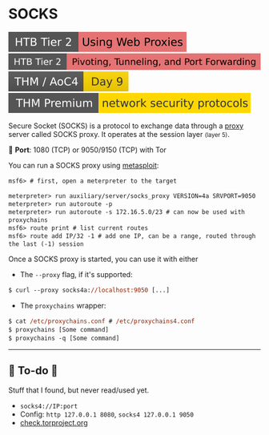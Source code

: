 # SOCKS

[![usingwebproxies](../../../cybersecurity/_badges/htb/usingwebproxies.svg)](https://academy.hackthebox.com/course/preview/using-web-proxies)
[![pivoting_tunneling_port_forwarding](../../../cybersecurity/_badges/htb/pivoting_tunneling_port_forwarding.svg)](https://academy.hackthebox.com/course/preview/pivoting-tunneling-and-port-forwarding)
[![adventofcyber4](../../../cybersecurity/_badges/thm/adventofcyber4/day9.svg)](https://tryhackme.com/room/adventofcyber4)
[![networksecurityprotocols](../../../cybersecurity/_badges/thmp/networksecurityprotocols.svg)](https://tryhackme.com/room/networksecurityprotocols)

<div class="row row-cols-lg-2"><div>

Secure Socket (SOCKS) is a protocol to exchange data through a [proxy](../topology/devices/proxy.md) server called SOCKS proxy. It operates at the session layer <small>(layer 5)</small>.

🐊️ **Port**: 1080 (TCP) or 9050/9150 (TCP) with Tor

You can run a SOCKS proxy using [metasploit](/cybersecurity/red-team/tools/frameworks/metasploit/index.md):

```shell!
msf6> # first, open a meterpreter to the target
```
```shell!
meterpreter> run auxiliary/server/socks_proxy VERSION=4a SRVPORT=9050
meterpreter> run autoroute -p
meterpreter> run autoroute -s 172.16.5.0/23 # can now be used with proxychains
msf6> route print # list current routes
msf6> route add IP/32 -1 # add one IP, can be a range, routed through the last (-1) session 
```
</div><div>

Once a SOCKS proxy is started, you can use it with either

* The `--proxy` flag, if it's supported:

```ps
$ curl --proxy socks4a://localhost:9050 [...]
```

* The `proxychains` wrapper:

```ps
$ cat /etc/proxychains.conf # /etc/proxychains4.conf
$ proxychains [Some command]
$ proxychains -q [Some command]
```
</div></div>

<hr class="sep-both">

## 👻 To-do 👻

Stuff that I found, but never read/used yet.

<div class="row row-cols-lg-2"><div>

* `socks4://IP:port`
* Config: `http 127.0.0.1 8080`, `socks4 127.0.0.1 9050`
* [check.torproject.org](https://check.torproject.org/)
</div><div>
</div></div>